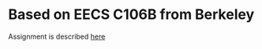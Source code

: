 # Based on EECS C106B from Berkeley

Assignment is described [here](https://ucb-ee106.github.io/106b-sp21site/assets/projects/EECS_106B_project3-4.pdf)
